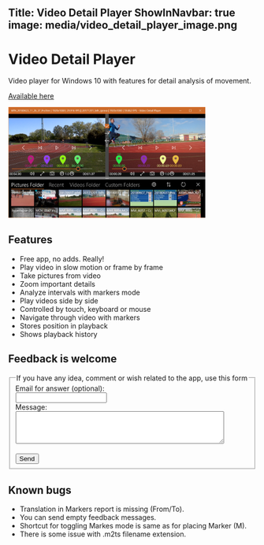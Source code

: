 Title: Video Detail Player
ShowInNavbar: true
image: media/video_detail_player_image.png
---

# Video Detail Player


Video player for Windows 10 with features for detail analysis of movement.

[Available here](https://www.microsoft.com/en-us/p/video-detail-player/9p34ghb2h88r)

<img src="media/all.png" alt="drawing" width="400"/>

## Features

- Free app, no adds. Really!
- Play video in slow motion or frame by frame
- Take pictures from video 
- Zoom important details 
- Analyze intervals with markers mode 
- Play videos side by side 
- Controlled by touch, keyboard or mouse
- Navigate through video with markers
- Stores position in playback 
- Shows playback history 

## Feedback is welcome

<form action="https://formspree.io/form_x_25082@tesar.tech" method="POST">
    <fieldset>
    <legend>If you have any idea, comment or wish related to the app, use this form</legend>
    Email for answer (optional):<br>
    <input type="email" name="mail" ><br>
    Message:<br>
    <textarea  rows="4" cols="50" name="message" > </textarea> <br><br>
    <input type="submit" value="Send">
  </fieldset>
</form>

## Known bugs

- Translation in Markers report is missing (From/To).
- You can send empty feedback messages.
- Shortcut for toggling Markes mode is same as for placing Marker (M).
- There is some issue with .m2ts filename extension.